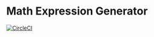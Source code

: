 # Math Expression Generator

[![CircleCI](https://circleci.com/gh/bent0b0x/math-expression-generator.svg?style=svg)](https://circleci.com/gh/bent0b0x/math-expression-generator)
